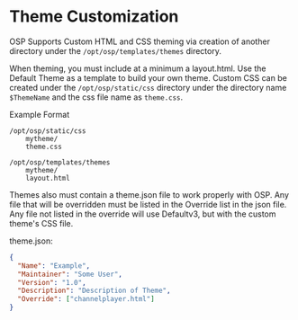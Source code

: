 # Theme Customization
OSP Supports Custom HTML and CSS theming via creation of another directory under the ```/opt/osp/templates/themes``` directory. 

When theming, you must include at a minimum a layout.html. Use the Default Theme as a template to build your own theme.
Custom CSS can be created under the ```/opt/osp/static/css``` directory under the directory name ```$ThemeName``` and the css file name as ```theme.css```.

Example Format
```
/opt/osp/static/css
	mytheme/
  	theme.css
      
/opt/osp/templates/themes
	mytheme/
  	layout.html
```

Themes also must contain a theme.json file to work properly with OSP.  Any file that will be overridden must be listed in the Override list in the json file.  Any file not listed in the override will use Defaultv3, but with the custom theme's CSS file.

theme.json:
```json
{
  "Name": "Example",
  "Maintainer": "Some User",
  "Version": "1.0",
  "Description": "Description of Theme",
  "Override": ["channelplayer.html"] 
}
```